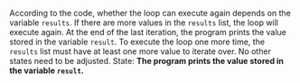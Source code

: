 According to the code, whether the loop can execute again depends on the variable `results`. If there are more values in the `results` list, the loop will execute again. At the end of the last iteration, the program prints the value stored in the variable `result`. To execute the loop one more time, the `results` list must have at least one more value to iterate over. No other states need to be adjusted.
State: **The program prints the value stored in the variable `result`.**